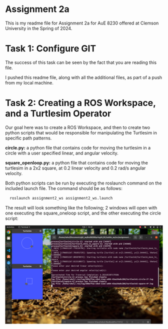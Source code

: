
# Assignment 2a

This is my readme file for Assignment 2a for AuE 8230 offered at Clemson University in the Spring of 2024.  

# Task 1: Configure GIT 
The success of this task can be seen by the fact that you are reading this file. 

I pushed this readme file, along with all the additional files, as part of a push from my local machine. 

# Task 2: Creating a ROS Workspace, and a Turtlesim Operator
Our goal here was to create a ROS Workspace, and then to create two python scripts that would be responsible for manipulating the Turtlesim in specific path patterns. 

**circle.py:** a python file that contains code for moving the turtlesim in a circle with a user specified linear, and angular velocity. 

**square_openloop.py:** a python file that contains code for moving the turtlesim in a 2x2 square, at 0.2 linear velocity and 0.2 rad/s angular velocity. 

Both python scripts can be run by executing the roslaunch command on the included launch file. The command should be as follows:
```bash
  roslaunch assignment2_ws assignment2_ws.launch
```

The result will look something like the following; 2 windows will open with one executing the square_oneloop script, and the other executing the circle script:

![alt text](https://github.com/rahulchamarthi/AuE8230Spring24_RC/blob/main/catkin_ws/src/assignment2_ws/photos/script_output.png)
